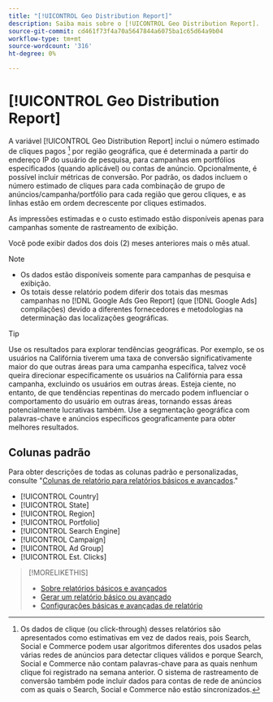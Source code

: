 ```yaml
---
title: "[!UICONTROL Geo Distribution Report]"
description: Saiba mais sobre o [!UICONTROL Geo Distribution Report].
source-git-commit: cd461f73f4a70a5647844a6075ba1c65d64a9b04
workflow-type: tm+mt
source-wordcount: '316'
ht-degree: 0%

---
```


# [!UICONTROL Geo Distribution Report]

A variável [!UICONTROL Geo Distribution Report] inclui o número estimado de cliques pagos [^1] por região geográfica, que é determinada a partir do endereço IP do usuário de pesquisa, para campanhas em portfólios especificados (quando aplicável) ou contas de anúncio. Opcionalmente, é possível incluir métricas de conversão. Por padrão, os dados incluem o número estimado de cliques para cada combinação de grupo de anúncios/campanha/portfólio para cada região que gerou cliques, e as linhas estão em ordem decrescente por cliques estimados.

As impressões estimadas e o custo estimado estão disponíveis apenas para campanhas somente de rastreamento de exibição.

Você pode exibir dados dos dois (2) meses anteriores mais o mês atual.

>[!NOTE]
>
>* Os dados estão disponíveis somente para campanhas de pesquisa e exibição.
>* Os totais desse relatório podem diferir dos totais das mesmas campanhas no [!DNL Google Ads Geo Report] (que [!DNL Google Ads] compilações) devido a diferentes fornecedores e metodologias na determinação das localizações geográficas.


>[!TIP]
>
>Use os resultados para explorar tendências geográficas. Por exemplo, se os usuários na Califórnia tiverem uma taxa de conversão significativamente maior do que outras áreas para uma campanha específica, talvez você queira direcionar especificamente os usuários na Califórnia para essa campanha, excluindo os usuários em outras áreas. Esteja ciente, no entanto, de que tendências repentinas do mercado podem influenciar o comportamento do usuário em outras áreas, tornando essas áreas potencialmente lucrativas também. Use a segmentação geográfica com palavras-chave e anúncios específicos geograficamente para obter melhores resultados.

[^1]: Os dados de clique (ou click-through) desses relatórios são apresentados como estimativas em vez de dados reais, pois Search, Social e Commerce podem usar algoritmos diferentes dos usados pelas várias redes de anúncios para detectar cliques válidos e porque Search, Social e Commerce não contam palavras-chave para as quais nenhum clique foi registrado na semana anterior. O sistema de rastreamento de conversão também pode incluir dados para contas de rede de anúncios com as quais o Search, Social e Commerce não estão sincronizados.

## Colunas padrão

Para obter descrições de todas as colunas padrão e personalizadas, consulte &quot;[Colunas de relatório para relatórios básicos e avançados](basic-advanced-report-columns.md).&quot;

* [!UICONTROL Country]
* [!UICONTROL State]
* [!UICONTROL Region]
* [!UICONTROL Portfolio]
* [!UICONTROL Search Engine]
* [!UICONTROL Campaign]
* [!UICONTROL Ad Group]
* [!UICONTROL Est. Clicks]

>[!MORELIKETHIS]
>
>* [Sobre relatórios básicos e avançados](basic-advanced-report-about.md)
>* [Gerar um relatório básico ou avançado](basic-advanced-report-generate.md)
>* [Configurações básicas e avançadas de relatório](basic-advanced-report-settings.md)

